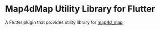 # Map4dMap Utility Library for Flutter

A Flutter plugin that provides utility library for [map4d_map](https://pub.dev/packages/map4d_map)

